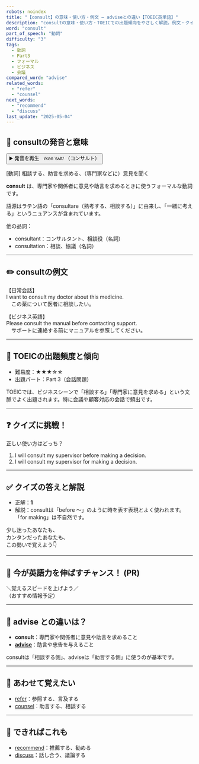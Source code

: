 ```yaml
---
robots: noindex
title: "【consult】の意味・使い方・例文 ― adviseとの違い【TOEIC英単語】"
description: "consultの意味・使い方・TOEICでの出題傾向をやさしく解説。例文・クイズ付きでadviseとの違いもわかりやすく学べます。"
word: "consult"
part_of_speech: "動詞"
difficulty: "3"
tags:
  - 動詞
  - Part3
  - フォーマル
  - ビジネス
  - 会議
compared_word: "advise"
related_words:
  - "refer"
  - "counsel"
next_words:
  - "recommend"
  - "discuss"
last_update: "2025-05-04"
---
```


## 🔰 consultの発音と意味

<button class="play-audio" onclick="playTTS('consult')">
  <span class="play-audio-main">
    ▶️ 発音を再生　/kənˈsʌlt/
  </span>
  <span class="play-audio-sub">
    （コンサルト）
  </span>
</button>

[動詞] 相談する、助言を求める、（専門家などに）意見を聞く

**consult** は、専門家や関係者に意見や助言を求めるときに使うフォーマルな動詞です。

語源はラテン語の「consultare（熟考する、相談する）」に由来し、「一緒に考える」というニュアンスが含まれています。

他の品詞：  
- consultant：コンサルタント、相談役（名詞）
- consultation：相談、協議（名詞）

---

## ✏️ consultの例文

【日常会話】  
I want to consult my doctor about this medicine.  
　この薬について医者に相談したい。

【ビジネス英語】  
Please consult the manual before contacting support.  
　サポートに連絡する前にマニュアルを参照してください。

---

## 🎯 TOEICの出題頻度と傾向

- 難易度：★★★☆☆
- 出題パート：Part 3（会話問題）

TOEICでは、ビジネスシーンで「相談する」「専門家に意見を求める」という文脈でよく出題されます。特に会議や顧客対応の会話で頻出です。

---

## ❓ クイズに挑戦！

正しい使い方はどっち？

1. I will consult my supervisor before making a decision.  
2. I will consult my supervisor for making a decision.

---

## ✅ クイズの答えと解説

- 正解：**1**
- 解説：consultは「before ～」のように時を表す表現とよく使われます。「for making」は不自然です。

少し迷ったあなたも、  
カンタンだったあなたも、  
この勢いで覚えよう👇️

---

## 🚀 今が英語力を伸ばすチャンス！ (PR)

<div class="info-center">
＼覚えるスピードを上げよう／<br>  
（おすすめ情報予定）
</div>

---

## 🤔  advise との違いは？

- **consult**：専門家や関係者に意見や助言を求めること
- **[advise](/advise)**：助言や忠告を与えること

consultは「相談する側」、adviseは「助言する側」に使うのが基本です。

---

## 🧩 あわせて覚えたい

- [refer](/refer)：参照する、言及する
- [counsel](/counsel)：助言する、相談する

---

## 📖 できればこれも

- [recommend](/recommend)：推薦する、勧める
- [discuss](/discuss)：話し合う、議論する

<!-- cvid: aid02_bid17 -->
